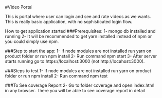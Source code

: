 #Video Portal

This is portal where user can login and see and rate videos as we wants. This is really basic application, with no sophisticated login flow.


How to get application started
###Prerequisites:
1- mongo db installed and running
2- It will be recommended to get yarn installed instead of npm or you could simply use npm.

###Step to start the app:
1- If node modules are not installed run yarn on product folder or run npm install
2- Run command npm start
3- After server starts running go to https://localhost:3000 (not http://locahost:3000).

###Steps to test
1- If node modules are not installed run yarn on product folder or run npm install
2- Run command npm test

###To See coverage Report
2- Go to folder coverage and open index.html in any browser. There you will be able to see coverage report in detail
